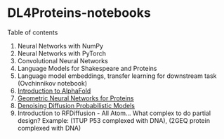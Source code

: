 # DL4Proteins-notebooks

Table of contents

1. Neural Networks with NumPy
2. Neural Networks with PyTorch
3. Convolutional Neural Networks
4. Language Models for Shakespeare and Proteins
5. Language model embeddings, transfer learning for downstream task (Ovchinnikov notebook)
6. [Introduction to AlphaFold](https://colab.research.google.com/drive/1eDrb1ZvvpzhTLyjGi8KGUc-oDpMz042g?usp=sharing)
7. [Geometric Neural Networks for Proteins](https://colab.research.google.com/drive/1VdnneRmaBTCfvZgnqZrfVR38xGKYTK2O?usp=sharing)
8. [Denoising Diffusion Probabilistic Models](https://drive.google.com/file/d/1mqGxFB58gw_69eIAywfJKowwIpMiWUI4/view?usp=sharing)
9. Introduction to RFDiffusion - All Atom... What complex to do partial design? Example: (1TUP P53 complexed with DNA), (2GEQ protein complexed with DNA)
